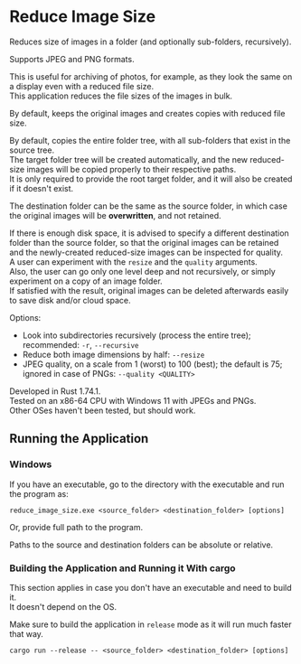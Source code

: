 # Reduce Image Size

Reduces size of images in a folder (and optionally sub-folders, recursively).

Supports JPEG and PNG formats.

This is useful for archiving of photos, for example, as they look the same on a display even with a reduced file size.  
This application reduces the file sizes of the images in bulk.

By default, keeps the original images and creates copies with reduced file size.

By default, copies the entire folder tree, with all sub-folders that exist in the source tree.  
The target folder tree will be created automatically, and the new reduced-size images will be copied properly to their respective paths.  
It is only required to provide the root target folder, and it will also be created if it doesn't exist.

The destination folder can be the same as the source folder, in which case the original images will be **overwritten**, and not retained.

If there is enough disk space, it is advised to specify a different destination folder than the source folder,
so that the original images can be retained and the newly-created reduced-size images can be inspected for quality.  
A user can experiment with the `resize` and the `quality` arguments.  
Also, the user can go only one level deep and not recursively, or simply experiment on a copy of an image folder.  
If satisfied with the result, original images can be deleted afterwards easily to save disk and/or cloud space.

Options:
- Look into subdirectories recursively (process the entire tree); recommended: `-r`, `--recursive`
- Reduce both image dimensions by half: `--resize`
- JPEG quality, on a scale from 1 (worst) to 100 (best); the default is 75; ignored in case of PNGs: `--quality <QUALITY>`

Developed in Rust 1.74.1.  
Tested on an x86-64 CPU with Windows 11 with JPEGs and PNGs.  
Other OSes haven't been tested, but should work.

## Running the Application
### Windows
If you have an executable, go to the directory with the executable and run the program as:  

```shell
reduce_image_size.exe <source_folder> <destination_folder> [options]
```

Or, provide full path to the program.

Paths to the source and destination folders can be absolute or relative.

### Building the Application and Running it With cargo
This section applies in case you don't have an executable and need to build it.  
It doesn't depend on the OS.

Make sure to build the application in `release` mode as it will run much faster that way.

```shell
cargo run --release -- <source_folder> <destination_folder> [options]
```
